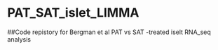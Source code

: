 # PAT_SAT_islet_LIMMA

##Code repistory for Bergman et al PAT vs SAT -treated iselt RNA_seq analysis
